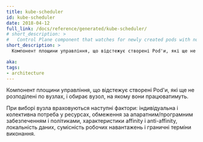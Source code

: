 ```yaml
---
title: kube-scheduler
id: kube-scheduler
date: 2018-04-12
full_link: /docs/reference/generated/kube-scheduler/
# short_description: >
#   Control Plane component that watches for newly created pods with no assigned node, and selects a node for them to run on.
short_description: >
  Компонент площини управління, що відстежує створені Pod'и, які ще не розподілені по вузлах, і обирає вузол, на якому вони працюватимуть.

aka:
tags:
- architecture
---
```

<!-- Control Plane component that watches for newly created pods with no assigned node, and selects a node for them to run on. -->
Компонент площини управління, що відстежує створені Pod'и, які ще не розподілені по вузлах, і обирає вузол, на якому вони працюватимуть.

<!--more-->

<!--Factors taken into account for scheduling decisions include individual and collective resource requirements, hardware/software/policy constraints, affinity and anti-affinity specifications, data locality, inter-workload interference and deadlines.
-->
При виборі вузла враховуються наступні фактори: індивідуальна і колективна потреба у ресурсах, обмеження за апаратним/програмним забезпеченням і політиками, характеристики affinity і anti-affinity, локальність даних, сумісність робочих навантажень і граничні терміни виконання.
